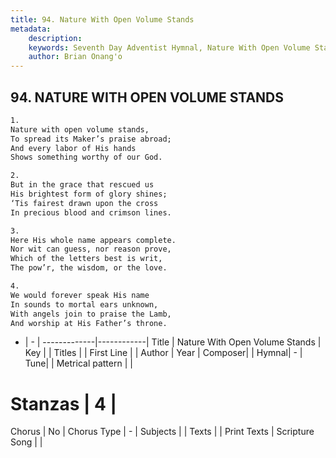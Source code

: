 ```yaml
---
title: 94. Nature With Open Volume Stands
metadata:
    description: 
    keywords: Seventh Day Adventist Hymnal, Nature With Open Volume Stands, , 
    author: Brian Onang'o
---
```



## 94. NATURE WITH OPEN VOLUME STANDS

```txt
1.
Nature with open volume stands,
To spread its Maker’s praise abroad;
And every labor of His hands
Shows something worthy of our God.

2.
But in the grace that rescued us
His brightest form of glory shines;
‘Tis fairest drawn upon the cross
In precious blood and crimson lines.

3.
Here His whole name appears complete.
Nor wit can guess, nor reason prove,
Which of the letters best is writ,
The pow’r, the wisdom, or the love.

4.
We would forever speak His name
In sounds to mortal ears unknown,
With angels join to praise the Lamb,
And worship at His Father’s throne.
```

- |   -  |
-------------|------------|
Title | Nature With Open Volume Stands |
Key |  |
Titles |  |
First Line |  |
Author | 
Year | 
Composer|  |
Hymnal|  - |
Tune|  |
Metrical pattern | |
# Stanzas | 4 |
Chorus | No |
Chorus Type | - |
Subjects |  |
Texts |  |
Print Texts | 
Scripture Song |  |
  

